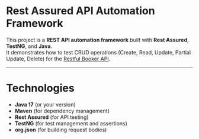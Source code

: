 # Rest Assured API Automation Framework

This project is a **REST API automation framework** built with **Rest Assured**, **TestNG**, and **Java**.  
It demonstrates how to test CRUD operations (Create, Read, Update, Partial Update, Delete) for the [Restful Booker API](https://restful-booker.herokuapp.com/).

---

# Technologies
- **Java 17** (or your version)
- **Maven** (for dependency management)
- **Rest Assured** (for API testing)
- **TestNG** (for test management and assertions)
- **org.json** (for building request bodies)
